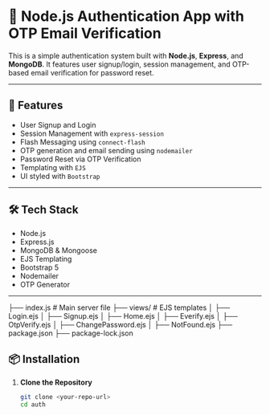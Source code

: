 # 🔐 Node.js Authentication App with OTP Email Verification

This is a simple authentication system built with **Node.js**, **Express**, and **MongoDB**. It features user signup/login, session management, and OTP-based email verification for password reset.

---

## 🚀 Features

- User Signup and Login
- Session Management with `express-session`
- Flash Messaging using `connect-flash`
- OTP generation and email sending using `nodemailer`
- Password Reset via OTP Verification
- Templating with `EJS`
- UI styled with `Bootstrap`

---

## 🛠 Tech Stack

- Node.js
- Express.js
- MongoDB & Mongoose
- EJS Templating
- Bootstrap 5
- Nodemailer
- OTP Generator

---
├── index.js               # Main server file
├── views/                 # EJS templates
│   ├── Login.ejs
│   ├── Signup.ejs
│   ├── Home.ejs
│   ├── Everify.ejs
│   ├── OtpVerify.ejs
│   ├── ChangePassword.ejs
│   ├── NotFound.ejs
├── package.json
├── package-lock.json

## 📦 Installation

1. **Clone the Repository**
   ```bash
   git clone <your-repo-url>
   cd auth
